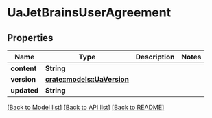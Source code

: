 # UaJetBrainsUserAgreement

## Properties

Name | Type | Description | Notes
------------ | ------------- | ------------- | -------------
**content** | **String** |  | 
**version** | [**crate::models::UaVersion**](UA_Version.md) |  | 
**updated** | **String** |  | 

[[Back to Model list]](../README.md#documentation-for-models) [[Back to API list]](../README.md#documentation-for-api-endpoints) [[Back to README]](../README.md)



